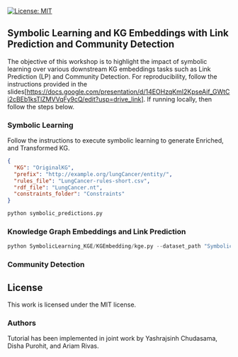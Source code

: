[![License: MIT](https://img.shields.io/badge/License-MIT-yellow.svg)](LICENSE)

## Symbolic Learning and KG Embeddings with Link Prediction and Community Detection
The objective of this workshop is to highlight the impact of symbolic learning over various downstream KG embeddings tasks such as Link Prediction (LP) and Community Detection. For reproducibility, follow the instructions provided in the slides[https://docs.google.com/presentation/d/14EOHzqKmI2KpseAif_GWtCi2cBEb1ksTlZMVVqFy9cQ/edit?usp=drive_link]. If running locally, then follow the steps below. 


### Symbolic Learning
Follow the instructions to execute symbolic learning to generate Enriched, and Transformed KG.

```json
{
  "KG": "OriginalKG",
  "prefix": "http://example.org/lungCancer/entity/",
  "rules_file": "LungCancer-rules-short.csv",
  "rdf_file": "LungCancer.nt",
  "constraints_folder": "Constraints"
}
```

```python
python symbolic_predictions.py
```
### Knowledge Graph Embeddings and Link Prediction

```python
python SymbolicLearning_KGE/KGEmbedding/kge.py --dataset_path "SymbolicLearning_KGE/KG/OriginalKG/LungCancer.tsv" --output_dir "SymbolicLearning_KGE/KGEmbedding/OriginalKG" --results_path "SymbolicLearning_KGE/KGEmbedding/OriginalKG/" --models TransH
 ```
### Community Detection







## License
This work is licensed under the MIT license.

### Authors
Tutorial has been implemented in joint work by Yashrajsinh Chudasama, Disha Purohit, and Ariam Rivas.


